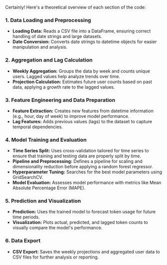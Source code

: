 Certainly! Here's a theoretical overview of each section of the code:

### 1. **Data Loading and Preprocessing**
- **Loading Data:** Reads a CSV file into a DataFrame, ensuring correct handling of date strings and large datasets.
- **Date Conversion:** Converts date strings to datetime objects for easier manipulation and analysis.

### 2. **Aggregation and Lag Calculation**
- **Weekly Aggregation:** Groups the data by week and counts unique users. Lagged values help analyze trends over time.
- **Projection Calculation:** Estimates future user counts based on past data, applying a growth rate to the lagged values.

### 3. **Feature Engineering and Data Preparation**
- **Feature Extraction:** Creates new features from datetime information (e.g., hour, day of week) to improve model performance.
- **Lag Features:** Adds previous values (lags) to the dataset to capture temporal dependencies.

### 4. **Model Training and Evaluation**
- **Time Series Split:** Uses cross-validation tailored for time series to ensure that training and testing data are properly split by time.
- **Pipeline and Preprocessing:** Defines a pipeline for scaling and dimensionality reduction before applying a random forest regressor.
- **Hyperparameter Tuning:** Searches for the best model parameters using GridSearchCV.
- **Model Evaluation:** Assesses model performance with metrics like Mean Absolute Percentage Error (MAPE).

### 5. **Prediction and Visualization**
- **Prediction:** Uses the trained model to forecast token usage for future time periods.
- **Visualization:** Plots actual, predicted, and lagged token counts to visually compare the model's performance.

### 6. **Data Export**
- **CSV Export:** Saves the weekly projections and aggregated user data to CSV files for further analysis or reporting.
